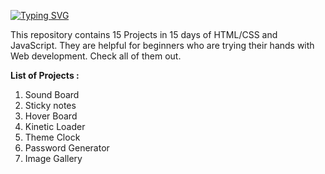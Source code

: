 [![Typing SVG](https://readme-typing-svg.herokuapp.com?color=2316F7&lines=15-Projects-in-15-Days)](https://git.io/typing-svg)

This repository contains 15 Projects in 15 days of HTML/CSS and JavaScript.
 They are helpful for beginners who are trying their hands with Web development.
 Check all of them out.

<b>List of Projects :

1) </B>Sound Board
2) Sticky notes
3) Hover Board
4) Kinetic Loader
5) Theme Clock
6) Password Generator
7) Image Gallery
